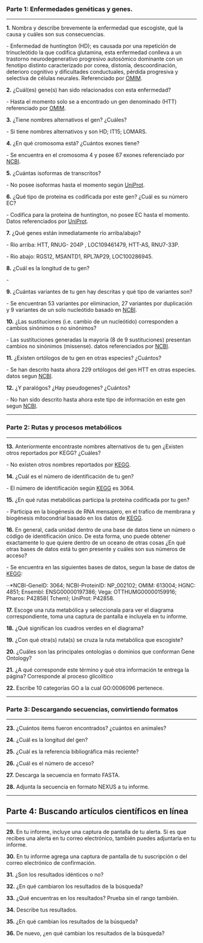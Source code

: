 ### Parte 1: Enfermedades genéticas y genes.

---

**1.** Nombra y describe brevemente la enfermedad que escogiste, qué la causa y cuáles son sus consecuencias.

*-* Enfermedad de huntington (HD); es causada por una repetición de trinucleótido la que codifica glutamina,  esta enfermedad conlleva a un trastorno neurodegenerativo progresivo autosómico dominante con un fenotipo distinto caracterizado por corea, distonía, descoordinación, deterioro cognitivo y dificultades conductuales,  pérdida progresiva y selectiva de células neurales. Referenciado por [OMIM](http://www.omim.org/entry/143100?search=genetic%20disease&highlight=genetic%20disease). 

**2.** ¿Cuál(es) gene(s) han sido relacionados con esta enfermedad?

*-* Hasta el momento solo se a encontrado un gen denominado (HTT) referenciado por [OMIM](http://www.omim.org/entry/143100?search=genetic%20disease&highlight=genetic%20disease).
		
**3.** ¿Tiene nombres alternativos el gen? ¿Cuáles? 

*-* Si tiene nombres alternativos y son HD; IT15; LOMARS.

**4.** ¿En qué cromosoma está? ¿Cuántos exones tiene? 

*-* Se encuentra en el cromosoma 4 y posee 67 exones referenciado por [NCBI](https://www.ncbi.nlm.nih.gov/gene/3064).

**5.** ¿Cuántas isoformas de transcritos? 

*-* No posee isoformas hasta el momento según [UniProt](https://www.uniprot.org/uniprot/P42858).

**6.** ¿Qué tipo de proteina es codificada por este gen? ¿Cuál es su número EC? 

*-* Codifica para la proteína de huntington, no posee EC hasta el momento. Datos referenciados por  [UniProt](https://www.uniprot.org/uniprot/P42858). 

**7.** ¿Qué genes están inmediatamente río arriba/abajo? 

*-* Rio arriba: HTT, RNUG- 204P , LOC109461479, HTT-AS, RNU7-33P.

*-* Rio abajo: RGS12, MSANTD1, RPL7AP29, LOC100286945.

**8.** ¿Cuál es la longitud de tu gen?

*-*

**9.** ¿Cuántas variantes de tu gen hay descritas y qué tipo de variantes son?

*-* Se encuentran 53 variantes por eliminacion, 27 variantes por duplicación y 9 variantes de un solo nucleótido basado en [NCBI](https://www.ncbi.nlm.nih.gov/clinvar/?term=HTT[gene]).

**10.** ¿Las sustituciones (i.e. cambio de un nucleótido) corresponden a cambios sinónimos o no sinónimos?

*-* Las sustituciones generadas la mayoría (8 de 9 sustituciones) presentan cambios no sinónimos (missense). datos referenciados por [NCBI](https://www.ncbi.nlm.nih.gov/clinvar).

**11.** ¿Existen ortólogos de tu gen en otras especies? ¿Cuántos? 

*-* Se han descrito hasta ahora 229 ortólogos del gen  HTT en otras especies. datos segun [NCBI](https://www.ncbi.nlm.nih.gov/gene/3064#homology).

**12.** ¿Y paralógos? ¿Hay pseudogenes? ¿Cuántos? 

*-* No han sido descrito hasta ahora este tipo de información en este gen segun [NCBI](https://www.ncbi.nlm.nih.gov/gene/3064#homology).

---

### Parte 2: Rutas y procesos metabólicos

---

**13.** Anteriormente encontraste nombres alternativos de tu gen ¿Existen otros reportados por KEGG? ¿Cuáles?

*-* No existen otros nombres reportados por [KEGG](https://www.kegg.jp/dbget-bin/www_bget?hsa:htt).

**14.** ¿Cuál es el número de identificación de tu gen?

*-* El número de identificación según [KEGG](https://www.kegg.jp/dbget-bin/www_bget?hsa:htt) es 3064.

**15.** ¿En qué rutas metabólicas participa la proteína codificada por tu gen?

*-* Participa en la biogénesis de RNA mensajero, en el trafico de membrana y biogénesis mitocondrial basado en los datos de [KEGG](https://www.kegg.jp/dbget-bin/www_bget?hsa:htt). 

**16.** En general, cada unidad dentro de una base de datos tiene un número o código de identificación único. De esta forma, uno puede obtener exactamente lo que quiere dentro de un oceano de otras cosas ¿En qué otras bases de datos está tu gen presente y cuáles son sus números de acceso?

*-* Se encuentra en las siguientes bases de datos, segun la base de datos de [KEGG](https://www.kegg.jp/dbget-bin/www_bget?hsa:htt):

⋅⋅*NCBI-GeneID: 3064; NCBI-ProteinID: NP_002102; OMIM: 613004; HGNC: 4851; Ensembl: ENSG00000197386; Vega: OTTHUMG00000159916; Pharos: P42858( Tchem); UniProt: P42858.


**17.** Escoge una ruta metabólica y seleccionala para ver el diagrama correspondiente, toma una captura de pantalla e incluyela en tu informe.

**18.** ¿Qué significan los cuadros verdes en el diagrama? 

**19.** ¿Con qué otra(s) ruta(s) se cruza la ruta metabólica que escogiste? 

**20.** ¿Cuáles son las principales ontologías o dominios que conforman Gene Ontology?  

**21.** ¿A qué corresponde este término y qué otra información te entrega la página? 
Corresponde al proceso glicolítico 

**22.** Escribe 10 categorías GO a la cual GO:0006096 pertenece. 

---

### Parte 3: Descargando secuencias, convirtiendo formatos

---

**23.** ¿Cuántos items fueron encontrados? ¿cuántos en animales? 
		
**24.** ¿Cuál es la longitud del gen? 
		
**25.** ¿Cuál es la referencia bibliográfica más reciente? 

**26.** ¿Cuál es el número de acceso?

**27.** Descarga la secuencia en formato FASTA. 

**28.** Adjunta la secuencia en formato NEXUS a tu informe.

---

## Parte 4: Buscando artículos científicos en línea

---

**29.** En tu informe, incluye una captura de pantalla de tu alerta. Si es que recibes una alerta en tu correo electrónico, también puedes adjuntarla en tu informe.

**30.** En tu informe agrega una captura de pantalla de tu suscripción o del correo electrónico de confirmación.
			
**31.** ¿Son los resultados idénticos o no?

**32.** ¿En qué cambiaron los resultados de la búsqueda?

**33.** ¿Qué encuentras en los resultados? Prueba sin el rango también.

**34.** Describe tus resultados.

**35.** ¿En qué cambian los resultados de la búsqueda?

**36.** De nuevo, ¿en qué cambian los resultados de la búsqueda?
